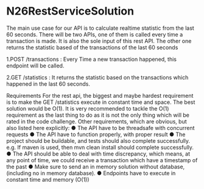 # N26RestServiceSolution

The main use case for our API is to calculate realtime statistic from the last 60 seconds.
There will be two APIs, one of them is
called every time a transaction is made. It is also the sole input of this rest API. The other one
returns the statistic based of the transactions of the last 60 seconds

1.POST /transactions : Every Time a new transaction happened, this endpoint will be called.

2.GET /statistics : It returns the statistic based on the transactions which happened in the last 60 seconds.

Requirements
For the rest api, the biggest and maybe hardest requirement is to make the GET /statistics
execute in constant time and space. The best solution would be O(1). It is very recommended to
tackle the O(1) requirement as the last thing to do as it is not the only thing which will be rated in
the code challenge.
Other requirements, which are obvious, but also listed here explicitly:
● The API have to be threadsafe with concurrent requests
● The API have to function properly, with proper result
● The project should be buildable, and tests should also complete successfully. e.g. If
maven is used, then mvn clean install should complete successfully.
● The API should be able to deal with time discrepancy, which means, at any point of time,
we could receive a transaction which have a timestamp of the past
● Make sure to send an in memory solution without database, (including no in memory
database).
● Endpoints have to execute in constant time and memory (O(1))